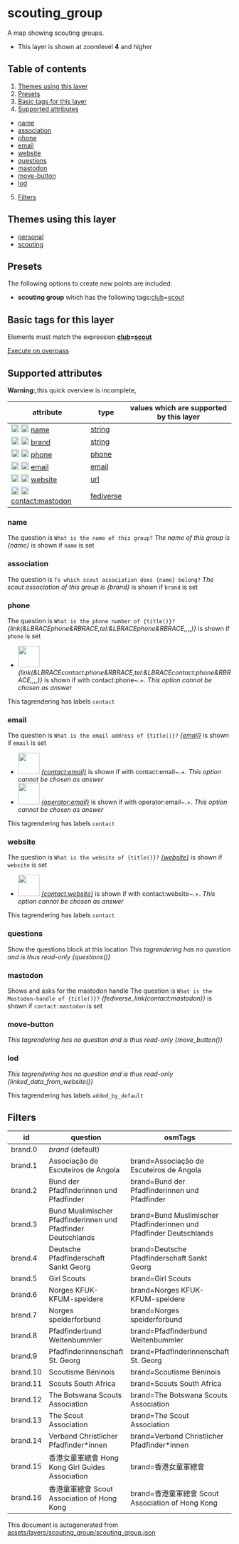 [//]: # (WARNING: this file is automatically generated. Please find the sources at the bottom and edit those sources)

# scouting_group

A map showing scouting groups.

 - This layer is shown at zoomlevel **4** and higher

## Table of contents

1. [Themes using this layer](#themes-using-this-layer)
2. [Presets](#presets)
3. [Basic tags for this layer](#basic-tags-for-this-layer)
4. [Supported attributes](#supported-attributes)
  - [name](#name)
  - [association](#association)
  - [phone](#phone)
  - [email](#email)
  - [website](#website)
  - [questions](#questions)
  - [mastodon](#mastodon)
  - [move-button](#move-button)
  - [lod](#lod)
5. [Filters](#filters)

## Themes using this layer

 - [personal](https://mapcomplete.org/personal)
 - [scouting](https://mapcomplete.org/scouting)

## Presets

The following options to create new points are included:

 - **scouting group** which has the following tags:<a href='https://wiki.openstreetmap.org/wiki/Key:club' target='_blank'>club</a>=<a href='https://wiki.openstreetmap.org/wiki/Tag:club%3Dscout' target='_blank'>scout</a>

## Basic tags for this layer

Elements must match the expression **<a href='https://wiki.openstreetmap.org/wiki/Key:club' target='_blank'>club</a>=<a href='https://wiki.openstreetmap.org/wiki/Tag:club%3Dscout' target='_blank'>scout</a>**

[Execute on overpass](http://overpass-turbo.eu/?Q=%5Bout%3Ajson%5D%5Btimeout%3A90%5D%3B%28%20%20%20%20nwr%5B%22club%22%3D%22scout%22%5D%28%7B%7Bbbox%7D%7D%29%3B%0A%29%3Bout%20body%3B%3E%3Bout%20skel%20qt%3B)

## Supported attributes

**Warning:**,this quick overview is incomplete,

| attribute | type | values which are supported by this layer |
-----|-----|----- |
| <a target="_blank" href='https://taginfo.openstreetmap.org/keys/name#values'><img src='https://mapcomplete.org/assets/svg/search.svg' height='18px'></a> <a target="_blank" href='https://taghistory.raifer.tech/?#***/name/'><img src='https://mapcomplete.org/assets/svg/statistics.svg' height='18px'></a> [name](https://wiki.openstreetmap.org/wiki/Key:name) | [string](../SpecialInputElements.md#string) |  |
| <a target="_blank" href='https://taginfo.openstreetmap.org/keys/brand#values'><img src='https://mapcomplete.org/assets/svg/search.svg' height='18px'></a> <a target="_blank" href='https://taghistory.raifer.tech/?#***/brand/'><img src='https://mapcomplete.org/assets/svg/statistics.svg' height='18px'></a> [brand](https://wiki.openstreetmap.org/wiki/Key:brand) | [string](../SpecialInputElements.md#string) |  |
| <a target="_blank" href='https://taginfo.openstreetmap.org/keys/phone#values'><img src='https://mapcomplete.org/assets/svg/search.svg' height='18px'></a> <a target="_blank" href='https://taghistory.raifer.tech/?#***/phone/'><img src='https://mapcomplete.org/assets/svg/statistics.svg' height='18px'></a> [phone](https://wiki.openstreetmap.org/wiki/Key:phone) | [phone](../SpecialInputElements.md#phone) |  |
| <a target="_blank" href='https://taginfo.openstreetmap.org/keys/email#values'><img src='https://mapcomplete.org/assets/svg/search.svg' height='18px'></a> <a target="_blank" href='https://taghistory.raifer.tech/?#***/email/'><img src='https://mapcomplete.org/assets/svg/statistics.svg' height='18px'></a> [email](https://wiki.openstreetmap.org/wiki/Key:email) | [email](../SpecialInputElements.md#email) |  |
| <a target="_blank" href='https://taginfo.openstreetmap.org/keys/website#values'><img src='https://mapcomplete.org/assets/svg/search.svg' height='18px'></a> <a target="_blank" href='https://taghistory.raifer.tech/?#***/website/'><img src='https://mapcomplete.org/assets/svg/statistics.svg' height='18px'></a> [website](https://wiki.openstreetmap.org/wiki/Key:website) | [url](../SpecialInputElements.md#url) |  |
| <a target="_blank" href='https://taginfo.openstreetmap.org/keys/contact:mastodon#values'><img src='https://mapcomplete.org/assets/svg/search.svg' height='18px'></a> <a target="_blank" href='https://taghistory.raifer.tech/?#***/contact%3Amastodon/'><img src='https://mapcomplete.org/assets/svg/statistics.svg' height='18px'></a> [contact:mastodon](https://wiki.openstreetmap.org/wiki/Key:contact:mastodon) | [fediverse](../SpecialInputElements.md#fediverse) |  |

### name

The question is `What is the name of this group?`
*The name of this group is {name}* is shown if `name` is set

### association

The question is `To which scout association does {name} belong?`
*The scout association of this group is {brand}* is shown if `brand` is set

### phone

The question is `What is the phone number of {title()}?`
*{link(&LBRACEphone&RBRACE,tel:&LBRACEphone&RBRACE,,,,)}* is shown if `phone` is set

 - <img src='https://raw.githubusercontent.com/pietervdvn/MapComplete/develop/./assets/layers/questions/phone.svg' style='width: 3rem; height: 3rem'> *{link(&LBRACEcontact:phone&RBRACE,tel:&LBRACEcontact:phone&RBRACE,,,,)}* is shown if with contact:phone~.+. _This option cannot be chosen as answer_

This tagrendering has labels 
`contact`

### email

The question is `What is the email address of {title()}?`
*<a href='mailto:{email}' target='_blank' rel='noopener'>{email}</a>* is shown if `email` is set

 - <img src='https://raw.githubusercontent.com/pietervdvn/MapComplete/develop/./assets/svg/envelope.svg' style='width: 3rem; height: 3rem'> *<a href='mailto:{contact:email}' target='_blank' rel='noopener'>{contact:email}</a>* is shown if with contact:email~.+. _This option cannot be chosen as answer_
 - <img src='https://raw.githubusercontent.com/pietervdvn/MapComplete/develop/./assets/svg/envelope.svg' style='width: 3rem; height: 3rem'> *<a href='mailto:{operator:email}' target='_blank' rel='noopener'>{operator:email}</a>* is shown if with operator:email~.+. _This option cannot be chosen as answer_

This tagrendering has labels 
`contact`

### website

The question is `What is the website of {title()}?`
*<a href='{website}' rel='nofollow noopener noreferrer' target='_blank'>{website}</a>* is shown if `website` is set

 - <img src='https://raw.githubusercontent.com/pietervdvn/MapComplete/develop/./assets/layers/icons/website.svg' style='width: 3rem; height: 3rem'> *<a href='{contact:website}' rel='nofollow noopener noreferrer' target='_blank'>{contact:website}</a>* is shown if with contact:website~.+. _This option cannot be chosen as answer_

This tagrendering has labels 
`contact`

### questions
Show the questions block at this location
_This tagrendering has no question and is thus read-only_
*{questions()}*

### mastodon
Shows and asks for the mastodon handle
The question is `What is the Mastodon-handle of {title()}?`
*{fediverse_link(contact:mastodon)}* is shown if `contact:mastodon` is set

### move-button

_This tagrendering has no question and is thus read-only_
*{move_button()}*

### lod

_This tagrendering has no question and is thus read-only_
*{linked_data_from_website()}*

This tagrendering has labels 
`added_by_default`

## Filters

| id | question | osmTags |
-----|-----|----- |
| brand.0 | *brand* (default) |  |
| brand.1 | Associação de Escuteiros de Angola | brand=Associação de Escuteiros de Angola | brand:wikidata=Q4810279 |
| brand.2 | Bund der Pfadfinderinnen und Pfadfinder | brand=Bund der Pfadfinderinnen und Pfadfinder | brand:wikidata=Q1005225 |
| brand.3 | Bund Muslimischer Pfadfinderinnen und Pfadfinder Deutschlands | brand=Bund Muslimischer Pfadfinderinnen und Pfadfinder Deutschlands | brand:wikidata=Q16318690 |
| brand.4 | Deutsche Pfadfinderschaft Sankt Georg | brand=Deutsche Pfadfinderschaft Sankt Georg | brand:wikidata=Q1203670 |
| brand.5 | Girl Scouts | brand=Girl Scouts | brand:wikidata=Q2576280 | name=Girl Scouts |
| brand.6 | Norges KFUK-KFUM-speidere | brand=Norges KFUK-KFUM-speidere | brand:wikidata=Q8046067 |
| brand.7 | Norges speiderforbund | brand=Norges speiderforbund | brand:wikidata=Q1769346 |
| brand.8 | Pfadfinderbund Weltenbummler | brand=Pfadfinderbund Weltenbummler | brand:wikidata=Q1755705 |
| brand.9 | Pfadfinderinnenschaft St. Georg | brand=Pfadfinderinnenschaft St. Georg | brand:wikidata=Q2081993 |
| brand.10 | Scoutisme Béninois | brand=Scoutisme Béninois | brand:wikidata=Q13534588 |
| brand.11 | Scouts South Africa | brand=Scouts South Africa | brand:wikidata=Q7565791 |
| brand.12 | The Botswana Scouts Association | brand=The Botswana Scouts Association | brand:wikidata=Q7719478 |
| brand.13 | The Scout Association | brand=The Scout Association | brand:wikidata=Q849740 | name=The Scout Association |
| brand.14 | Verband Christlicher Pfadfinder*innen | brand=Verband Christlicher Pfadfinder*innen | brand:wikidata=Q1316309 |
| brand.15 | 香港女童軍總會 Hong Kong Girl Guides Association | brand=香港女童軍總會 | brand:en=Hong Kong Girl Guides Association | brand:wikidata=Q5894627 | brand:zh=香港女童軍總會 | brand:zh-Hans=香港女童军总会 | brand:zh-Hant=香港女童軍總會 |
| brand.16 | 香港童軍總會 Scout Association of Hong Kong | brand=香港童軍總會 Scout Association of Hong Kong | brand:en=Scout Association of Hong Kong | brand:wikidata=Q1883585 | brand:zh=香港童軍總會 | brand:zh-Hans=香港童军总会 | brand:zh-Hant=香港童軍總會 |



This document is autogenerated from [assets/layers/scouting_group/scouting_group.json](https://source.mapcomplete.org/MapComplete/MapComplete/src/branch/develop/assets/layers/scouting_group/scouting_group.json)
